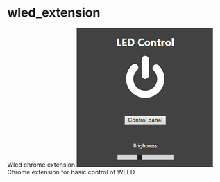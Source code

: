 # wled_extension
Wled chrome extension
![alt text](https://github.com/Gawronnn/wled_extension/blob/main/screenshot.png?raw=true)
Chrome extension for basic control of WLED